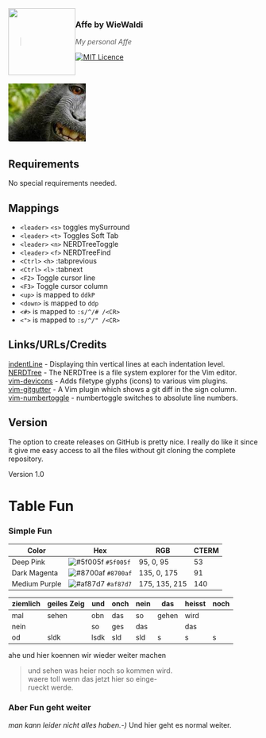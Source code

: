 <img src="https://raw.githubusercontent.com/WieWaldi/.dotfiles/master/img/RZ-Amper_Logo_135x135.png" align="left" width="135px" height="135px" />

### Affe by WieWaldi
> *My personal Affe*

[![MIT Licence](https://badges.frapsoft.com/os/mit/mit.svg?v=103)](https://opensource.org/licenses/mit-license.php)

<br />

![screenshot_vim.png](https://raw.githubusercontent.com/WieWaldi/affe/master/img/Affe_Gesicht.png)
## Requirements  
No special requirements needed.

## Mappings
 - `<leader>` `<s>` toggles mySurround
 - `<leader>` `<t>` Toggles Soft Tab
 - `<leader>` `<n>` NERDTreeToggle
 - `<leader>` `<f>` NERDTreeFind
 - `<Ctrl>` `<h>` :tabprevious
 - `<Ctrl>` `<l>` :tabnext
 - `<F2>` Toggle cursor line
 - `<F3>` Toggle cursor column
 - `<up>` is mapped to `ddkP`
 - `<down>` is mapped to `ddp`
 - `<#>` is mapped to `:s/^/# /<CR>`
 - `<">` is mapped to `:s/^/" /<CR>`

## Links/URLs/Credits  
[indentLine](https://github.com/Yggdroot/indentLine) - Displaying thin vertical lines at each indentation level.  
[NERDTree](https://github.com/preservim/nerdtree) - The NERDTree is a file system explorer for the Vim editor.  
[vim-devicons](https://github.com/ryanoasis/vim-devicons) - Adds filetype glyphs (icons) to various vim plugins.  
[vim-gitgutter](https://github.com/airblade/vim-gitgutter) - A Vim plugin which shows a git diff in the sign column.  
[vim-numbertoggle](https://github.com/jeffkreeftmeijer/vim-numbertoggle) - numbertoggle switches to absolute line numbers.  

## Version
The option to create releases on GitHub is pretty nice. I really do like it since it give me easy access to all the files
without git cloning the complete repository.  

Version 1.0

# Table Fun

### Simple Fun

| Color         | Hex                                                                       | RGB           | CTERM |
|---------------|---------------------------------------------------------------------------|---------------|-------|
| Deep Pink     | ![#5f005f](https://via.placeholder.com/15/5f005f/000000?text=+) `#5f005f` | 95, 0, 95     | 53    |
| Dark Magenta  | ![#8700af](https://via.placeholder.com/15/8700af/000000?text=+) `#8700af` | 135, 0, 175   | 91    |
| Medium Purple | ![#af87d7](https://via.placeholder.com/15/af87d7/000000?text=+) `#af87d7` | 175, 135, 215 | 140   |


| ziemlich | geiles Zeig | und  | onch | nein | das   | heisst | noch |
|----------|-------------|------|------|------|-------|--------|------|
| mal      | sehen       | obn  | das  | so   | gehen | wird   |      |
| nein     |             | so   | ges  | das  |       | das    |      |
| od       | sldk        | lsdk | sld  | sld  | s     | s      | s    |

ahe und hier koennen wir wieder weiter machen  
> und sehen was heier noch so kommen wird.  
> waere toll wenn das jetzt hier so einge-  
> rueckt werde.

### Aber Fun geht weiter
*man kann leider nicht alles haben.-)*
Und hier geht es normal weiter.



